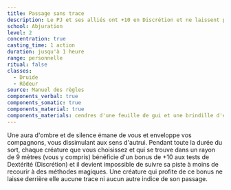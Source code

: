 ```yaml
---
title: Passage sans trace
description: Le PJ et ses alliés ont +10 en Discrétion et ne laissent pas de trace.
school: Abjuration
level: 2
concentration: true
casting_time: 1 action
duration: jusqu'à 1 heure
range: personnelle
ritual: false
classes:
  - Druide
  - Rôdeur
source: Manuel des règles
components_verbal: true
components_somatic: true
components_material: true
components_materials: cendres d'une feuille de gui et une brindille d'épicéa
---
```

Une aura d'ombre et de silence émane de vous et enveloppe vos compagnons, vous dissimulant aux sens d'autrui. Pendant toute la durée du sort, chaque créature que vous choisissez et qui se trouve dans un rayon de 9 mètres (vous y compris) bénéficie d'un bonus de +10 aux tests de Dextérité (Discrétion) et il devient impossible de suivre sa piste à moins de recourir à des méthodes magiques. Une créature qui profite de ce bonus ne laisse derrière elle aucune trace ni aucun autre indice de son passage.
